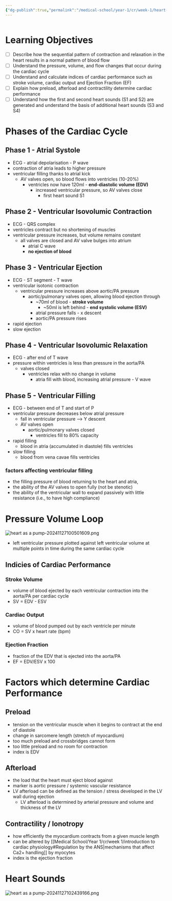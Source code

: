 ```yaml
---
{"dg-publish":true,"permalink":"/medical-school/year-1/cr/week-1/heart-as-a-pump/","tags":["cr"],"updated":"2025-01-28T23:50:27.740+00:00"}
---
```


```table-of-contents
```
# Learning Objectives
- [ ] Describe how the sequential pattern of contraction and relaxation in the heart results in a normal pattern of blood flow
- [ ] Understand the pressure, volume, and flow changes that occur during the cardiac cycle
- [ ] Understand and calculate indices of cardiac performance such as stroke volume, cardiac output and Ejection Fraction (EF)
- [ ] Explain how preload, afterload and contractility determine cardiac performance
- [ ] Understand how the first and second heart sounds (S1 and S2) are generated and understand the basis of additional heart sounds (S3 and S4)

# Phases of the Cardiac Cycle
## Phase 1 - Atrial Systole
- ECG - atrial depolarisation - P wave
- contraction of atria leads to higher pressure
- ventricular filling thanks to atrial kick
	- AV valves open, so blood flows into ventricles (10-20%)
		- ventricles now have 120ml - **end-diastolic volume (EDV)**
			- increased ventricular pressure, so AV valves close
				- first heart sound S1
## Phase 2 - Ventricular Isovolumic Contraction
- ECG - QRS complex
- ventricles contract but no shortening of muscles
- ventricular pressure increases, but volume remains constant
	- all valves are closed and AV valve bulges into atrium
		- atrial C wave
		- **no ejection of blood**
## Phase 3 - Ventricular Ejection
- ECG - ST segment - T wave
- ventricular isotonic contraction
	- ventricular pressure increases above aortic/PA pressure
		- aortic/pulmonary valves open, allowing blood ejection through
			- ~70ml of blood - **stroke volume**
				- ~50ml is left behind - **end systolic volume (ESV)**
			- atrial pressure falls - x descent
			- aortic/PA pressure rises
- rapid ejection
- slow ejection
## Phase 4 - Ventricular Isovolumic Relaxation
- ECG - after end of T wave
- pressure within ventricles is less than pressure in the aorta/PA
	- valves closed
		- ventricles relax with no change in volume
			- atria fill with blood, increasing atrial pressure - V wave
## Phase 5 - Ventricular Filling
- ECG - between end of T and start of P
- ventricular pressure decreases below atrial pressure
	- fall in ventricular pressure --> Y descent
	- AV valves open
		- aortic/pulmonary valves closed
			- ventricles fill to 80% capacity
- rapid filling
	- blood in atria (accumulated in diastole) fills ventricles
- slow filling
	- blood from vena cavae fills ventricles
### factors affecting ventricular filling
- the filling pressure of blood returning to the heart and atria,
- the ability of the AV valves to open fully (not be stenotic)
- the ability of the ventricular wall to expand passively with little resistance (i.e., to
have high compliance)
<!--SR:!2025-01-29,1,130!2025-01-29,1,130!2025-01-29,1,130!2025-01-29,1,130-->

# Pressure Volume Loop
![heart as a pump-20241127100501609.png](/img/user/Medical%20School/Year%201/cr/week%201/attachments/heart%20as%20a%20pump-20241127100501609.png)
- left ventricular pressure plotted against left ventricular volume at multiple points in time during the same cardiac cycle
## Indicies of Cardiac Performance
### Stroke Volume
- volume of blood ejected by each ventricular contraction into the aorta/PA per cardiac cycle
- SV = EDV - ESV
### Cardiac Output
- volume of blood pumped out by each ventricle per minute
- CO = SV x heart rate (bpm)
### Ejection Fraction
- fraction of the EDV that is ejected into the aorta/PA
- EF = EDV/ESV x 100

# Factors which determine Cardiac Performance
## Preload
- tension on the ventricular muscle when it begins to contract at the end of diastole
- change in sarcomere length (stretch of myocardium)
- too much preload and crossbridges cannot form
- too little preload and no room for contraction
- index is EDV
## Afterload
- the load that the heart must eject blood against
- marker is aortic pressure / systemic vascular resistance
- LV afterload can be defined as the tension / stress developed in the LV wall during ejection
	- LV afterload is determined by arterial pressure and volume and thickness of the LV
## Contractility / Ionotropy
- how efficiently the myocardium contracts from a given muscle length
- can be altered by [[Medical School/Year 1/cr/week 1/introduction to cardiac physiology#Regulation by the ANS\|mechanisms that affect Ca2+ handling]] by myocytes
- index is the ejection fraction

# Heart Sounds
![heart as a pump-20241127102439166.png](/img/user/Medical%20School/Year%201/cr/week%201/attachments/heart%20as%20a%20pump-20241127102439166.png)